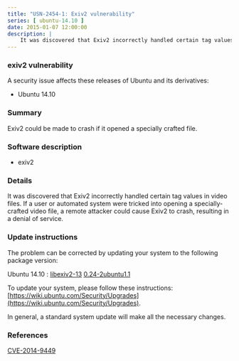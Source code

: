```yaml
---
title: "USN-2454-1: Exiv2 vulnerability"
series: [ ubuntu-14.10 ]
date: 2015-01-07 12:00:00
description: |
    It was discovered that Exiv2 incorrectly handled certain tag values in video files. If a user or automated system were tricked into opening a specially-crafted video file, a remote attacker could cause Exiv2 to crash, resulting in a denial of service. 
--- 
```

 
### exiv2 vulnerability

A security issue affects these releases of Ubuntu and its derivatives:

* Ubuntu 14.10

### Summary

Exiv2 could be made to crash if it opened a specially crafted file. 

### Software description

* exiv2 

### Details

It was discovered that Exiv2 incorrectly handled certain tag values in video files. If a user or automated system were tricked into opening a specially-crafted video file, a remote attacker could cause Exiv2 to crash, resulting in a denial of service. 

### Update instructions

The problem can be corrected by updating your system to the following package version:

Ubuntu 14.10
 : [libexiv2-13](https://launchpad.net/ubuntu/+source/exiv2) <span> [0.24-2ubuntu1.1](https://launchpad.net/ubuntu/+source/exiv2/0.24-2ubuntu1.1) </span> 

To update your system, please follow these instructions: [https://wiki.ubuntu.com/Security/Upgrades](https://wiki.ubuntu.com/Security/Upgrades).

In general, a standard system update will make all the necessary changes. 

### References

 [CVE-2014-9449](http://people.ubuntu.com/~ubuntu-security/cve/CVE-2014-9449)
 
